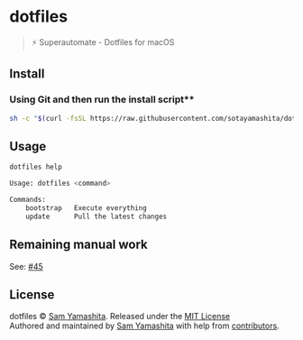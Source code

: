 # dotfiles

> :zap: Superautomate - Dotfiles for macOS

## Install

### Using Git and then run the install script**

```bash
sh -c "$(curl -fsSL https://raw.githubusercontent.com/sotayamashita/dotfiles/main/bin/dotfiles) bootstrap"
```

## Usage

```bash
dotfiles help
```

```bash
Usage: dotfiles <command>

Commands:
    bootstrap   Execute everything
    update      Pull the latest changes
```

## Remaining manual work

See: [#45](https://github.com/sotayamashita/dotfiles/issues/45)

## License

dotfiles © [Sam Yamashita](https://twitter.com/sota0805). Released under the [MIT License](LICENSE)<br/>
Authored and maintained by [Sam Yamashita](https://twitter.com/sota0805) with help from [contributors](https://github.com/sotayamashita/dotfiles/contributors).
